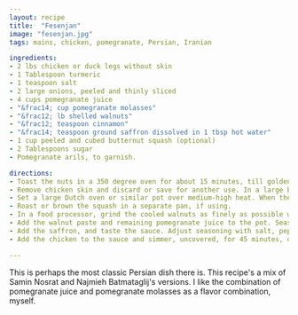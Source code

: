 ```yaml
---
layout: recipe
title:  "Fesenjan"
image: "fesenjan.jpg"
tags: mains, chicken, pomegranate, Persian, Iranian

ingredients: 
- 2 lbs chicken or duck legs without skin
- 1 Tablespoon turmeric
- 1 teaspoon salt
- 2 large onions, peeled and thinly sliced
- 4 cups pomegranate juice
- "&frac14; cup pomegranate molasses"
- "&frac12; lb shelled walnuts"
- "&frac12; teaspoon cinnamon"
- "&frac14; teaspoon ground saffron dissolved in 1 tbsp hot water"
- 1 cup peeled and cubed butternut squash (optional)
- 2 Tablespoons sugar
- Pomegranate arils, to garnish.

directions:
- Toast the nuts in a 350 degree oven for about 15 minutes, till golden brown.
- Remove chicken skin and discard or save for another use. In a large bowl, season the chicken with turmeric, 2 teaspoons salt and 1/2 teaspoon pepper. Set aside.
- Set a large Dutch oven or similar pot over medium-high heat. When the pot is hot, add oil and carefully lay chicken thighs into the pot in a single layer. It is crucial to leave space between the pieces to allow steam to escape, so brown chicken in batches if necessary. Cook until browned on both sides, flipping halfway through, 3 to 4 minutes per side. Remove chicken from pot and set aside. Add onion to pot with a pinch of salt and cook, stirring regularly, until soft and golden brown, 16 to 18 minutes
- Roast or brown the squash in a separate pan, if using.
- In a food processor, grind the cooled walnuts as finely as possible without turning them into a paste. (Alternatively, you can chop the walnuts as finely as possible by hand.) Add 2 cups pomegranate juice and 1/4 cup molasses and the cinnamon to the walnuts and continue blending until you have a very smooth paste.
- Add the walnut paste and remaining pomegranate juice to the pot. Season with salt and partly cover with a lid. Cook over low heat, stirring frequently, for about 2 hours. If the sauce begins to stick, stir in 1/4 cup water. The sauce will thicken and change color as it cooks, turning a deep, dark brown, similar to mole poblano.
- Add the saffron, and taste the sauce. Adjust seasoning with salt, pepper and pomegranate molasses as needed. The sauce should be delightfully sweet and sour, so add up to 2 teaspoons sugar, if needed, if it’s too tart.
- Add the chicken to the sauce and simmer, uncovered, for 45 minutes, or until chicken is falling off the bone. Keep stirring regularly — the sauce should be thick, but not so thick that it sticks to the bottom of the pot, so add a splash of water as needed to prevent burning. Use a large spoon to skim away any walnut oil that has pooled on top of the stew. Taste and adjust seasoning, transfer to a serving dish and garnish with a sprinkling of fresh pomegranate seeds.

---
```


This is perhaps the most classic Persian dish there is.  This recipe's a mix of Samin Nosrat and Najmieh Batmataglij's versions. I like the combination of pomegranate juice and pomegranate molasses as a flavor combination, myself.  
